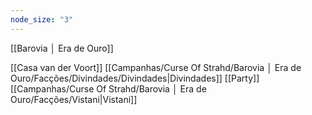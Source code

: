 ```yaml
---
node_size: "3"
---
```

[[Barovia │ Era de Ouro]]

[[Casa van der Voort]]
[[Campanhas/Curse Of Strahd/Barovia │ Era de Ouro/Facções/Divindades/Divindades|Divindades]]
[[Party]]
[[Campanhas/Curse Of Strahd/Barovia │ Era de Ouro/Facções/Vistani|Vistani]]
